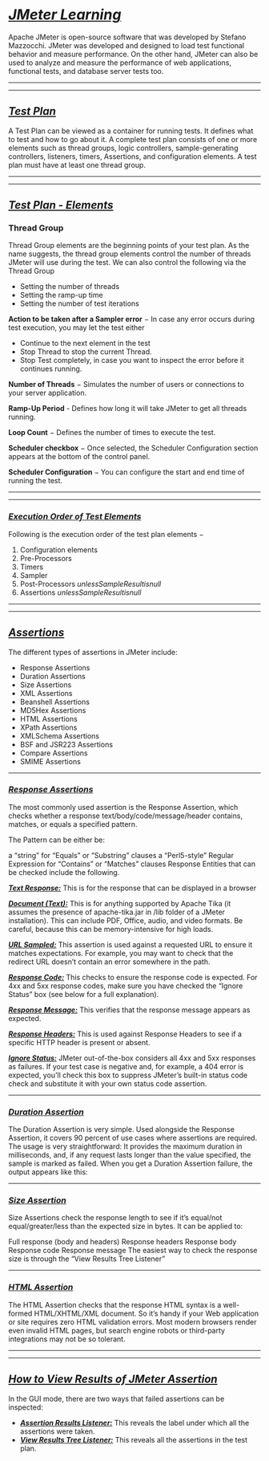 # ___<ins>JMeter Learning</ins>___
Apache JMeter is open-source software that was developed by Stefano Mazzocchi. JMeter was developed and designed to load test functional behavior and measure performance. On the other hand, JMeter can also be used to analyze and measure the performance of web applications, functional tests, and database server tests too.
<br/>

---
---

## ___<ins>Test Plan</ins>___
A Test Plan can be viewed as a container for running tests. It defines what to test and how to go about it. A complete test plan consists of one or more elements such as thread groups, logic controllers, sample-generating controllers, listeners, timers, Assertions, and configuration elements. A test plan must have at least one thread group.
<br/>

---
---

## ___<ins>Test Plan - Elements</ins>___

### Thread Group
Thread Group elements are the beginning points of your test plan. As the name suggests, the thread group elements control the number of threads JMeter will use during the test. We can also control the following via the Thread Group
 - Setting the number of threads
 - Setting the ramp-up time
 - Setting the number of test iterations

**Action to be taken after a Sampler error** − In case any error occurs during test execution, you may let the test either
 - Continue to the next element in the test
 - Stop Thread to stop the current Thread.
 - Stop Test completely, in case you want to inspect the error before it continues running.
  
**Number of Threads** − Simulates the number of users or connections to your server
application.

**Ramp-Up Period** - Defines how long it will take JMeter to get all threads running.

**Loop Count** − Defines the number of times to execute the test.

**Scheduler checkbox** − Once selected, the Scheduler Configuration section appears at the bottom of the control panel.

**Scheduler Configuration** − You can configure the start and end time of running the test.

---
---

### ___<ins>Execution Order of Test Elements</ins>___
Following is the execution order of the test plan elements −
1. Configuration elements
2. Pre-Processors
3. Timers
4. Sampler
5. Post-Processors *unlessSampleResultisnull*
6. Assertions *unlessSampleResultisnull*

---
---

## ___<ins>Assertions</ins>___
The different types of assertions in JMeter include:

 - Response Assertions
 - Duration Assertions
 - Size Assertions
 - XML Assertions
 - Beanshell Assertions
 - MD5Hex Assertions
 - HTML Assertions
 - XPath Assertions
 - XMLSchema Assertions
 - BSF and JSR223 Assertions
 - Compare Assertions
 - SMIME Assertions

---
### ___<ins>Response Assertions</ins>___
The most commonly used assertion is the Response Assertion, which checks whether a response text/body/code/message/header contains, matches, or equals a specified pattern.

The Pattern can be either be:

a “string” for “Equals” or “Substring” clauses
a “Perl5-style” Regular Expression for “Contains” or “Matches” clauses
Response Entities that can be checked include the following.

___<ins>Text Response:</ins>___
This is for the response that can be displayed in a browser

___<ins>Document (Text):</ins>___
This is for anything supported by Apache Tika (it assumes the presence of apache-tika.jar in /lib folder of a JMeter installation). This can include PDF, Office, audio, and video formats. Be careful, because this can be memory-intensive for high loads.

___<ins>URL Sampled:</ins>___
This assertion is used against a requested URL to ensure it matches expectations. For example, you may want to check that the redirect URL doesn’t contain an error somewhere in the path.

___<ins>Response Code:</ins>___
This checks to ensure the response code is expected. For 4xx and 5xx response codes, make sure you have checked the “Ignore Status” box (see below for a full explanation).

___<ins>Response Message:</ins>___
This verifies that the response message appears as expected.

___<ins>Response Headers:</ins>___
This is used against Response Headers to see if a specific HTTP header is present or absent.

___<ins>Ignore Status:</ins>___
JMeter out-of-the-box considers all 4xx and 5xx responses as failures. If your test case is negative and, for example, a 404 error is expected, you’ll check this box to suppress JMeter’s built-in status code check and substitute it with your own status code assertion.

---

### ___<ins>Duration Assertion</ins>___
The Duration Assertion is very simple. Used alongside the Response Assertion, it covers 90 percent of use cases where assertions are required. The usage is very straightforward: It provides the maximum duration in milliseconds, and, if any request lasts longer than the value specified, the sample is marked as failed. When you get a Duration Assertion failure, the output appears like this:

---

### ___<ins>Size Assertion</ins>___
Size Assertions check the response length to see if it’s equal/not equal/greater/less than the expected size in bytes. It can be applied to:

Full response (body and headers)
Response headers
Response body
Response code
Response message
The easiest way to check the response size is through the “View Results Tree Listener”

---

### ___<ins>HTML Assertion</ins>___
The HTML Assertion checks that the response HTML syntax is a well-formed HTML/XHTML/XML document. So it’s handy if your Web application or site requires zero HTML validation errors. Most modern browsers render even invalid HTML pages, but search engine robots or third-party integrations may not be so tolerant.

---
---

## ___<ins>How to View Results of JMeter Assertion</ins>___

In the GUI mode, there are two ways that failed assertions can be inspected:

 - ___<ins>Assertion Results Listener:</ins>___ This reveals the label under which all the assertions were taken.
 - ___<ins>View Results Tree Listener:</ins>___ This reveals all the assertions in the test plan.
